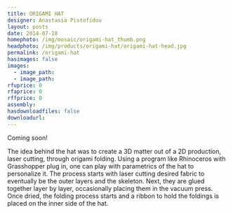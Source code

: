 ```yaml
---
title: ORIGAMI HAT
designer: Anastasia Pistofidou
layout: posts
date: 2014-07-18
homephoto: /img/mosaic/origami-hat_thumb.png
headphoto: /img/products/origami-hat/origami-hat-head.jpg
permalink: /origami-hat
hasimages: false
images:  
  - image_path: 
  - image_path: 
rfuprice: 0
rfaprice: 0
rffprice: 0
assembly: 
hasdownloadfiles: false
downloadurl:
---
```


Coming soon!

The idea behind the hat was to create a 3D matter out of a 2D production, laser cutting, through origami folding. Using a program like Rhinoceros with Grasshopper plug in, one can play with parametrics of the hat to personalize it. The process starts with laser cutting desired fabric to eventually be the outer layers and the skeleton. Next, they are glued together layer by layer, occasionally placing them in the vacuum press. Once dried, the folding process starts and a ribbon to hold the foldings is placed on the inner side of the hat.